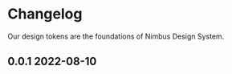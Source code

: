 # Changelog

Our design tokens are the foundations of Nimbus Design System.

## 0.0.1 2022-08-10

<!-- ### 📚 3rd party library updates -->

<!-- ### 🛠 Breaking changes -->

<!-- ### 🎉 New features -->

<!-- ### 🐛 Bug fixes -->

<!-- ### 💡 Others -->

<!-- ### ⚠️ Notices -->

